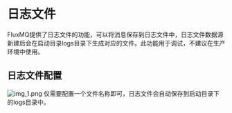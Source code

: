 # 日志文件

FluxMQ提供了日志文件的功能，可以将消息保存到日志文件中，日志文件数据源新建后会在启动目录logs目录下生成对应的文件。此功能用于调试，不建议在生产环境中使用。

## 日志文件配置
![img_1.png](@site/static/images/gzyq/source/img_1.png)
仅需要配置一个文件名称即可，日志文件会自动保存到启动目录下的logs目录中。
